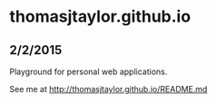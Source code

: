 # thomasjtaylor.github.io
## 2/2/2015
Playground for personal web applications.

See me at <http://thomasjtaylor.github.io/README.md>
